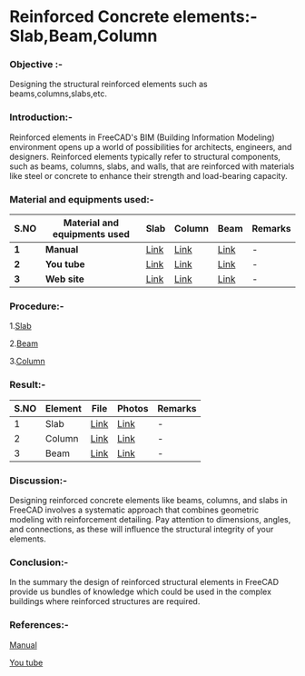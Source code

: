 # Reinforced Concrete elements:- Slab,Beam,Column
### Objective :- 
Designing the structural reinforced elements such as beams,columns,slabs,etc. 
### Introduction:-
Reinforced elements in FreeCAD's BIM (Building Information Modeling) environment opens up a world of possibilities for architects, engineers, and designers. Reinforced elements typically refer to structural components, such as beams, columns, slabs, and walls, that are reinforced with materials like steel or concrete to enhance their strength and load-bearing capacity.
### Material and equipments used:-
| S.NO | Material and equipments used | Slab | Column | Beam | Remarks |
| ---- | ---- | ---- | ---- | ---- | ---- |
|**1**|**Manual** |[Link](https://wiki.freecad.org/Reinforcement_SlabRebars)|[Link](https://wiki.freecad.org/Reinforcement_ColumnRebars)|[Link](https://wiki.freecad.org/Reinforcement_BeamRebars/en)|-|
|**2**|**You tube**|[Link](https://www.youtube.com/watch?v=ObsbhKyGPoA)|[Link](https://www.youtube.com/watch?v=vYgNCvM2NNU)|[Link](https://www.youtube.com/watch?v=iyJMQKHhzUM)|-|
|**3**|**Web site**|[Link](https://wiki.freecad.org/Reinforcement_LShapeRebar)|[Link](https://wiki.freecad.org/Reinforcement_ColumnRebars)|[Link](https://wiki.freecad.org/File:Arch_Rebar_BeamReinforcement_example.png)|-|

### Procedure:-
 1.[Slab](https://github.com/naveenkpareek/CADLAB-WORK-/blob/main/LAB%20ASSIGNMENT%20REPORT/Procedure%20of%20slab.md)
 
 2.[Beam](https://github.com/naveenkpareek/CADLAB-WORK-/blob/main/LAB%20ASSIGNMENT%20REPORT/Procedure%20of%20Beam.md)
 
 3.[Column](https://github.com/naveenkpareek/CADLAB-WORK-/blob/main/LAB%20ASSIGNMENT%20REPORT/Procedure%20of%20Column.md)
 
### Result:-
| S.NO | Element | File | Photos | Remarks |
| ---- | ---- | ---- | ---- | ---- |
|1| Slab | [Link](https://github.com/naveenkpareek/CADLAB-WORK-/blob/main/Files/slab%20reinforcement.FCStd) | [Link](https://github.com/naveenkpareek/CADLAB-WORK-/blob/main/Photos/Slab%20reinforcement.png) |-|
|2| Column |[Link](https://github.com/naveenkpareek/CADLAB-WORK-/blob/main/Files/Column%20reinforcement.FCStd) | [Link](https://github.com/naveenkpareek/CADLAB-WORK-/blob/main/Photos/Column%20reinforcement.png) |-|
|3| Beam |[Link](https://github.com/naveenkpareek/CADLAB-WORK-/blob/main/Files/Beam%20Reinforcement.FCStd) | [Link](https://raw.githubusercontent.com/naveenkpareek/CADLAB-WORK-/main/Photos/Beam%20reinforcement.png) |-|
 
### Discussion:-

Designing reinforced concrete elements like beams, columns, and slabs in FreeCAD involves a systematic approach that combines geometric modeling with reinforcement detailing. Pay attention to dimensions, angles, and connections, as these will influence the structural integrity of your elements.
### Conclusion:-

In the summary the design of reinforced structural elements in FreeCAD provide us bundles of knowledge which could be used in the complex buildings where reinforced structures are required.
### References:-
[Manual](https://wiki.freecad.org/Reinforcement_Workbench)

[You tube](https://www.youtube.com/watch?v=iyJMQKHhzUM)
